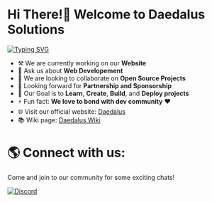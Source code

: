 # Hi There!👋 Welcome to Daedalus Solutions 

[![Typing SVG](https://readme-typing-svg.demolab.com?font=Fira+Code&weight=600&pause=700&color=15F4EE&vCenter=true&width=685&height=20&lines=Crafting+Digital+Delights;+And+providing+solutions+for+the+Community)](https://git.io/typing-svg)

<!-- [comment]: <img alt="banner" align="center" width="100%" height="40%" src="./images/logo1.jpg" /> -->
<!-- [comment]: <img alt="banner" align="center" width="100%" height="40%" src="./images/logo2.jpg" /> -->

-    ⚒ We are currently working on our **Website**    
-   💬 Ask us about **Web Developement**
-   🤝 We are looking to collaborate on **Open Source Projects**
-   🤔 Looking forward for **Partnership and Sponsorship**
-   🎯 Our Goal is to **Learn**, **Create**, **Build**, and **Deploy projects** 
-   ⚡ Fun fact: **We love to bond with dev community** ❤️
-   🌐 Visit our official website: [Daedalus](https://daedalus.codes) 
-   📚 Wiki page: [Daedalus Wiki](https://wiki.daedalus.codes)
# 🌎 Connect with us:
Come and join to our community for some exciting chats!
<!---[![LinkedIn](https://img.shields.io/badge/name-0077B5?&logo=linkedin&logoColor=white)](https://www.linkedin.com/in/name)-->
<!---[![Instagram](https://img.shields.io/badge/name-E4405F?&logo=instagram&logoColor=white)](https://www.instagram.com/name)-->
<!---[![Facebook](https://img.shields.io/badge/name-2374E1?logo=facebook&logoColor=white)](https://www.facebook.com/name)-->
<!---[![Twitter](https://img.shields.io/badge/name-1DA1F2?&logo=twitter&logoColor=white)](https://twitter.com/name)-->
[![Discord](https://img.shields.io/badge/daedalusdev-%237289DA.svg?logo=discord&logoColor=white)](https://discord.gg/daedalusdev)

<!---# ⚙️ Tech Stacks:
<!---[![Tech Stacks](https://skillicons.dev/icons?i=react,typescript,js,html,css,vite,nextjs,webpack,dart,androidstudio,php,python,cpp,java,tailwind,sass,bootstrap,materialui,emotion,nodejs,express,mongodb,mysql,netlify,vercel,sequelize,postman,figma,git,github,githubactions,bash,vscode,md,svelte,express,vanillaJS)](https://skillicons.dev)
